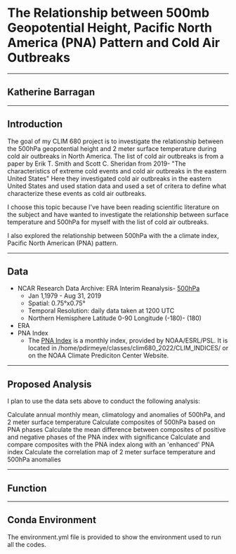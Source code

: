 # The Relationship between 500mb Geopotential Height, Pacific North America (PNA) Pattern and Cold Air Outbreaks
----
## Katherine Barragan
----
## Introduction
The goal of my CLIM 680 project is to investigate the relationship between the 500hPa geopotential height and 2 meter surface temperature during cold air outbreaks in North America.
The list of cold air outbreaks is from a paper by Erik T. Smith and Scott C. Sheridan from 2019- "The characteristics of extreme cold events and cold air outbreaks in the eastern United States"
Here they investigated cold air outbreaks in the eastern United States and used station data and used a set of critera to define what characterize these events as cold air outbreaks.

I choose this topic because I've have been reading scientific literature on the subject and have wanted to investigate the relationship between surface temperature and 500hPa for myself with the list of cold air outbreaks. 

I also explored the relationship between 500hPa with the a climate index, Pacific North American (PNA) pattern.

----
## Data
* NCAR Research Data Archive: ERA Interim Reanalysis- [500hPa](https://climatedataguide.ucar.edu/climate-data/era-interim)
  - Jan 1,1979 - Aug 31, 2019
  - Spatial: 0.75°x0.75°
  - Temporal Resolution: daily data taken at 1200 UTC 
  - Northern Hemisphere Latitude 0-90 Longitude (-180)- (180)
* ERA
* PNA Index
  - The [PNA Index](https://www.cpc.ncep.noaa.gov/products/precip/CWlink/pna/norm.pna.monthly.b5001.current.ascii.table) is a monthly index, provided by NOAA/ESRL/PSL. It is located in /home/pdirmeye/classes/clim680_2022/CLIM_INDICES/ or on the NOAA Climate Prediciton Center Website.
----
## Proposed Analysis
I plan to use the data sets above to conduct the following analysis:

Calculate annual monthly mean, climatology and anomalies of 500hPa, and 2 meter surface temperature
Calculate composites of 500hPa based on PNA phases
Calculate the mean difference between composites of positive and negative phases of the PNA index with significance
Calculate and compare composites with the PNA index along with an 'enhanced' PNA index
Calculate the correlation map of 2 meter surface temperature and 500hPa anomalies

---
## Function
---
## Conda Environment
The environment.yml file is provided to show the environment used to run all the codes. 
